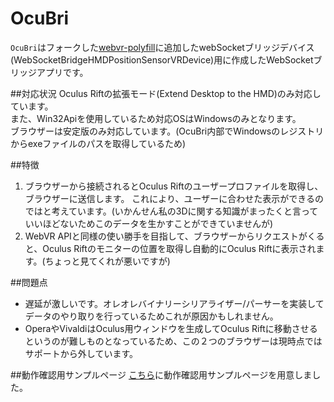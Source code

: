 # OcuBri
`OcuBri`はフォークした[webvr-polyfill](https://github.com/gtk2k/webvr-polyfill)に追加したwebSocketブリッジデバイス(WebSocketBridgeHMDPositionSensorVRDevice)用に作成したWebSocketブリッジアプリです。

##対応状況
Oculus Riftの拡張モード(Extend Desktop to the HMD)のみ対応しています。    
また、Win32Apiを使用しているため対応OSはWindowsのみとなります。  
ブラウザーは安定版のみ対応しています。(OcuBri内部でWindowsのレジストリからexeファイルのパスを取得しているため)

##特徴
1. ブラウザーから接続されるとOculus Riftのユーザープロファイルを取得し、ブラウザーに送信します。
これにより、ユーザーに合わせた表示ができるのではと考えています。(いかんせん私の3Dに関する知識がまったくと言っていいほどないためこのデータを生かすことができていませんが)
2. WebVR APIと同様の使い勝手を目指して、ブラウザーからリクエストがくると、Oculus Riftのモニターの位置を取得し自動的にOculus Riftに表示されます。(ちょっと見てくれが悪いですが) 

##問題点
* 遅延が激しいです。オレオレバイナリーシリアライザー/パーサーを実装してデータのやり取りを行っているためこれが原因かもしれません。
* OperaやVivaldiはOculus用ウィンドウを生成してOculus Riftに移動させるというのが難しものとなっているため、この２つのブラウザーは現時点ではサポートから外しています。

##動作確認用サンプルページ
[こちら](https://github.com/gtk2k/gtk2k.github.io)に動作確認用サンプルページを用意しました。
